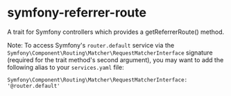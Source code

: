 # symfony-referrer-route
 A trait for Symfony controllers which provides a getReferrerRoute() method.

 Note: To access Symfony's `router.default` service via the `Symfony\Component\Routing\Matcher\RequestMatcherInterface` signature (required for the trait method's second argument), you may want to add the following alias to your `services.yaml` file:

 `Symfony\Component\Routing\Matcher\RequestMatcherInterface: '@router.default'`
